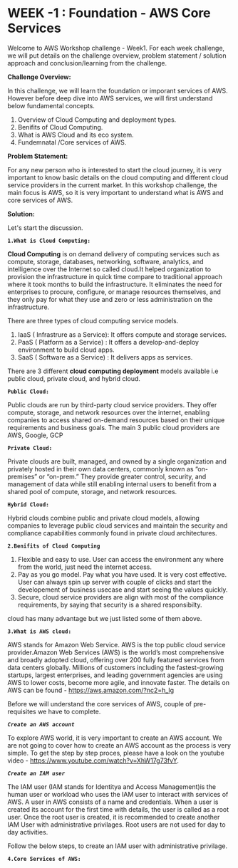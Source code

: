 # WEEK -1 : Foundation - AWS Core Services

Welcome to AWS Workshop challenge - Week1. For each week challenge, we will put details on the challenge overview, problem statement / solution approach  and conclusion/learning from the challenge.

**Challenge Overview:**

In this challenge, we will learn the foundation or imporant services of AWS. However before deep dive into AWS services, we will first understand below fundamental concepts.

1. Overview of Cloud Computing and deployment types.
2. Benifits of Cloud Computing.
3. What is AWS Cloud and its eco system.
4. Fundemnatal /Core services of AWS.

**Problem Statement:**

For any new person who is interested to start the cloud journey, it is very important to know basic details on the cloud computing and different cloud service providers in the current market. In this workshop challenge, the main focus is AWS, so it is very important to understand what is AWS and core services of AWS.

**Solution:**

Let's start the discussion.

**`1.What is Cloud Computing:`**

**Cloud Computing** is on demand delivery of computing services such as compute, storage, databases, networking, software, analytics, and intelligence over the Internet so called cloud.It helped organization to provision the infrastructure in quick time compare to traditional approach where it took months to build the infrastructure. It eliminates the need for enterprises to procure, configure, or manage resources themselves, and they only pay for what they use and zero or less administration on the infrastructure.

There are three types of cloud computing service models.
1. IaaS ( Infrastrure as a Service): It offers compute and storage services.
2. PaaS ( Platform as a Service) : It offers a develop-and-deploy environment to build cloud apps.
3. SaaS ( Software as a Service) : It delivers apps as services.

There are 3 different **cloud computing deployment** models available i.e public cloud, private cloud, and hybrid cloud. 

**`Public Cloud:`**

Public clouds are run by third-party cloud service providers. They offer compute, storage, and network resources over the internet, enabling companies to access shared on-demand resources based on their unique requirements and business goals. The main 3 public cloud providers are AWS, Google, GCP

**`Private Cloud:`**

Private clouds are built, managed, and owned by a single organization and privately hosted in their own data centers, commonly known as “on-premises” or “on-prem.” They provide greater control, security, and management of data while still enabling internal users to benefit from a shared pool of compute, storage, and network resources.

**`Hybrid Cloud:`**

Hybrid clouds combine public and private cloud models, allowing companies to leverage public cloud services and maintain the security and compliance  capabilities commonly found in private cloud architectures.

**`2.Benifits of Cloud Computing`**

1. Flexible and easy to use. User can access the environment any where from the world, just need the internet access.
2. Pay as you go model. Pay what you have used. It is very cost effective. User can always spin up server with couple of clicks and start the developement of business usecase and start seeing the values quickly.
3. Secure, cloud service providers are align with most of the compliance requirements, by saying that security is a shared responsibilty. 

cloud has many advantage but we just listed some of them above.

**`3.What is AWS cloud:`**

AWS stands for Amazon Web Service. AWS is the top public cloud service provider.Amazon Web Services (AWS) is the world’s most comprehensive and broadly adopted cloud, offering over 200 fully featured services from data centers globally. Millions of customers including the fastest-growing startups, largest enterprises, and leading government agencies are using AWS to lower costs, become more agile, and innovate faster. The details on AWS can be found - https://aws.amazon.com/?nc2=h_lg

Before we will understand the core services of AWS, couple of pre-requisites we have to complete.

_**`Create an AWS account`**_

 To explore AWS world, it is very important to create an AWS account. We are not going to cover how to create an AWS account as the process is very simple. To get the step by step proces, please have a look on the youtube video - https://www.youtube.com/watch?v=XhW17g73fvY.

_**`Create an IAM user`**_

The IAM user (IAM stands for Identitya and Access Management)is the human user or workload who uses the IAM user to interact with services of AWS. A user in AWS consists of a name and credentials. When a user is created its account for the first time with details, the user is called as a root user. Once the root user is created, it is recommended to create another IAM User with administrative privilages. Root users are not used for day to day activities.

Follow the below steps, to create an IAM user with administrative privilage.





**`4.Core Services of AWS:`**




